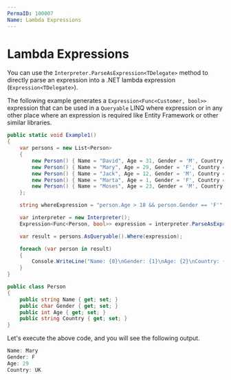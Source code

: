 ```yaml
---
PermaID: 100007
Name: Lambda Expressions
---
```


# Lambda Expressions

You can use the `Interpreter.ParseAsExpression<TDelegate>` method to directly parse an expression into a .NET lambda expression (`Expression<TDelegate>`).

The following example generates a `Expression<Func<Customer, bool>>` expression that can be used in a `Queryable` LINQ where expression or in any other place where an expression is required like Entity Framework or other similar libraries.

```csharp
public static void Example1()
{
    var persons = new List<Person>
    {
        new Person() { Name = "David", Age = 31, Gender = 'M', Country = "US" },
        new Person() { Name = "Mary", Age = 29, Gender = 'F', Country = "UK" },
        new Person() { Name = "Jack", Age = 12, Gender = 'M', Country = "Germany" },
        new Person() { Name = "Marta", Age = 1, Gender = 'F', Country = "Japan" },
        new Person() { Name = "Moses", Age = 23, Gender = 'M', Country = "US" },
    };

    string whereExpression = "person.Age > 18 && person.Gender == 'F'";

    var interpreter = new Interpreter();
    Expression<Func<Person, bool>> expression = interpreter.ParseAsExpression<Func<Person, bool>>(whereExpression, "person");

    var result = persons.AsQueryable().Where(expression);

    foreach (var person in result)
    {
        Console.WriteLine("Name: {0}\nGender: {1}\nAge: {2}\nCountry: {3}", person.Name, person.Gender, person.Age, person.Country);
    }
}

public class Person
{
    public string Name { get; set; }
    public char Gender { get; set; }
    public int Age { get; set; }
    public string Country { get; set; }
}
```

Let's execute the above code, and you will see the following output.

```csharp
Name: Mary
Gender: F
Age: 29
Country: UK
```
